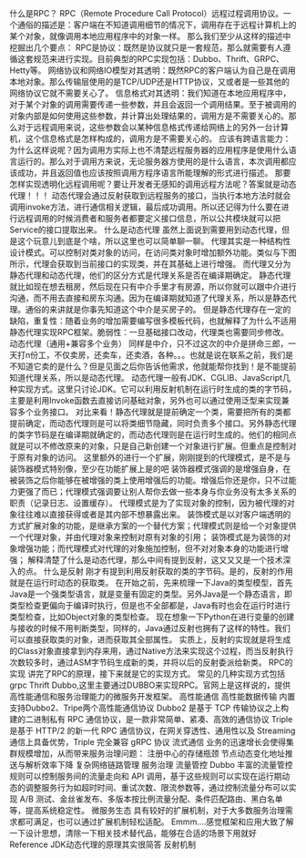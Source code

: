 什么是RPC？
RPC（Remote Procedure Call Protocol）远程过程调用协议。一个通俗的描述是：客户端在不知道调用细节的情况下，调用存在于远程计算机上的某个对象，就像调用本地应用程序中的对象一样。
那么我们至少从这样的描述中挖掘出几个要点：
RPC是协议：既然是协议就只是一套规范，那么就需要有人遵循这套规范来进行实现。目前典型的RPC实现包括：Dubbo、Thrift、GRPC、Hetty等。
网络协议和网络IO模型对其透明：既然RPC的客户端认为自己是在调用本地对象。那么传输层使用的是TCP/UDP还是HTTP协议，又或者是一些其他的网络协议它就不需要关心了。
信息格式对其透明：我们知道在本地应用程序中，对于某个对象的调用需要传递一些参数，并且会返回一个调用结果。至于被调用的对象内部是如何使用这些参数，并计算出处理结果的，调用方是不需要关心的。那么对于远程调用来说，这些参数会以某种信息格式传递给网络上的另外一台计算机，这个信息格式是怎样构成的，调用方是不需要关心的。
应该有跨语言能力：为什么这样说呢？因为调用方实际上也不清楚远程服务器的应用程序是使用什么语言运行的。那么对于调用方来说，无论服务器方使用的是什么语言，本次调用都应该成功，并且返回值也应该按照调用方程序语言所能理解的形式进行描述。
那要怎样实现透明化远程调用呢？要让开发者无感知的调用远程方法呢？答案就是动态代理！！！
动态代理会通过反射获取到远程服务的接口，当执行本地方法时就会调用invoke方法，进行通信相关逻辑，最后成功调用。所以还记得为什么要在进行远程调用的时候消费者和服务者都要定义接口信息，所以公共模块就可以把Service的接口提取出来。
什么是动态代理
虽然上面说到需要用到动态代理，但是这个玩意儿到底是个啥，所以这里也可以简单聊一聊。
代理其实是一种结构性设计模式。可以控制对类对象的访问，在访问类对象时增加额外功能。类似与下图所示，代理会获取到当前接口的实现类，并在其基础上进行增强。
而代理又分为静态代理和动态代理，他们的区分方式是代理关系是否在编译期确定。
静态代理
就比如现在想去租房，然后现在只有中介手里才有房源，所以你就可以跟中介进行沟通，而不用去直接和房东沟通。因为在编译期就知道了代理关系，所以是静态代理。通俗的来讲就是你事先知道这个中介是买房子的。
但是静态代理存在一定的缺陷，重复性：随着业务的增加需要编写很多模板代码，也就解释了为什么不适用静态代理实现RPC框架。脆弱性：一旦基础接口改动，代理类也需要同步修改。
动态代理（通用+兼容多个业务）
同样是中介，只不过这次的中介是拼命三郎，一天打n份工，不仅卖房，还卖车，还卖酒，各种。。。也就是说在联系之前，我们是不知道它卖的是什么？但是见面之后你告诉他需求，他就能帮你找到！是不能提前知道代理关系，所以是动态代理。
动态代理一般有JDK、CGLIB、JavaScript几种实现方式。这里只讨论JDK。它可以利用反射机制在运行时生成的类的字节码，主要是利用Invoke函数去直接访问基础对象，另外也可以通过使用泛型来实现兼容多个业务接口。
对比来看！静态代理就是提前确定一个类，需要把所有的类都提前确定，而动态代理则是可以将类细节隐藏，同时负责多个接口。另外静态代理的类字节码是在编译期就确定的，而动态代理则是在运行时生成的。他们的相同点就是可以不修改原来的对象，只是自己新创建一个对象进行扩展。但重点是控制对于原有对象的访问。
这里额外的进行一个扩展，刚刚提到的代理模式，是不是与装饰器模式特别像，至少在功能扩展上是的吧 装饰器模式强调的是增强自身，在被装饰之后你能够在被增强的类上使用增强后的功能。增强后你还是你，只不过能力更强了而已；代理模式强调要让别人帮你去做一些本身与你业务没有太多关系的职责（记录日志、设置缓存）。
代理模式是为了实现对象的控制，因为被代理的对象往往难以直接获得或者是其内部不想暴露出来。
装饰模式是以对客户端透明的方式扩展对象的功能，是继承方案的一个替代方案；代理模式则是给一个对象提供一个代理对象，并由代理对象来控制对原有对象的引用；
装饰模式是为装饰的对象增强功能；而代理模式对代理的对象施加控制，但不对对象本身的功能进行增强；
解释清楚了什么是动态代理，那么中间有提到反射，这又又又是一个技术深入的点。
什么是反射
刚才有提到利用反射获取的类的字节码。是的，反射的作用就是在运行时动态的获取类。
在开始之前，先来梳理一下Java的类型模型，首先Java是一个强类型语言，就是变量有固定的类型。另外Java是一个静态语言，即类型检查更偏向于编译时执行，但是也不全部都是，Java有时也会在运行时进行类型检查，比如Object对象的类型检查。
现在想象一下Python在进行变量的创建与接收的时候不用判断类型，同样的，Java通过反射也拥有了这样的特性。我们可以直接获取类的对象，进而获取其全部属性。
实质上，反射的实现就是将生成的Class对象直接拿到内存来用，通过Native方法来实现这个过程，而当反射执行次数较多时，通过ASM字节码生成新的类，并将以后的反射委派给新类。
RPC的实现
讲完了RPC的原理，接下来就是它的实现方式。
常见的几种实现方式包括grpc Thrift Dubbo,这里主要通过DUBBO来实现RPC。官网上是这样说的，提供高性能通信和服务治理能力的微服务开发框架。
高性能通信
高性能数据传输
内置支持Dubbo2、Tripe两个高性能通信协议
Dubbo2 是基于 TCP 传输协议之上构建的二进制私有 RPC 通信协议，是一款非常简单、紧凑、高效的通信协议
Triple 是基于 HTTP/2 的新一代 RPC 通信协议，在网关穿透性、通用性以及 Streaming 通信上具备优势，Triple 完全兼容 gRPC 协议
流式通信
业务的迅速增长会使得集群规模增加，从而带来服务治理问题：
注册中心的存储瓶颈
节点动态变化地址推送与解析效率下降
复杂网络链路管理
服务治理
流量管控
Dubbo 丰富的流量管控规则可以控制服务间的流量走向和 API 调用，基于这些规则可以实现在运行期动态的调整服务行为如超时时间、重试次数、限流参数等，通过控制流量分布可以实现 A/B 测试、金丝雀发布、多版本按比例流量分配、条件匹配路由、黑白名单等，提高系统稳定性。
微服务生态
具有较好的扩展机制，对于大多数服务治理需求都可满足，也可以通过扩展机制轻松适配。
Emmm....感觉框架和应用大致了解一下设计思想，清除一下相关技术替代品，能够在合适的场景下用就好
Reference
JDK动态代理的原理其实很简答
反射机制